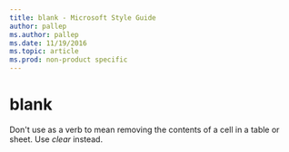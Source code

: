 ```yaml
---
title: blank - Microsoft Style Guide
author: pallep
ms.author: pallep
ms.date: 11/19/2016
ms.topic: article
ms.prod: non-product specific
---
```


# blank

Don't use as a verb to mean removing the contents of a cell in a table or sheet. Use *clear* instead.
